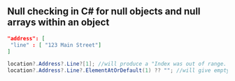## Null checking in C# for null objects and null arrays within an object

```json
"address": [
 "line" : [ "123 Main Street"]
]
```

```C#
location?.Address?.Line?[1]; //will produce a "Index was out of range. Must be non-negative and less than the size of the collection."
location?.Address?.Line?.ElementAtOrDefault(1) ?? ""; //will give empty string and not fail.
```
